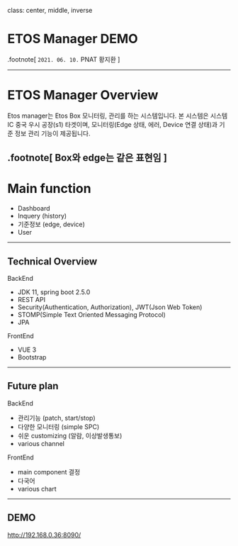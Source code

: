 class: center, middle, inverse

# ETOS Manager DEMO

.footnote[
  `2021. 06. 10.` PNAT 황지환
]

---

# ETOS Manager Overview
Etos manager는 Etos Box 모니터링, 관리를 하는 시스템입니다.
본 시스템은 시스템 IC 중국 우시 공장(s1) 타겟이며, 모니터링(Edge 상태, 에러, Device 연결 상태)과
기준 정보 관리 기능이 제공됩니다.

.footnote[
  Box와 edge는 같은 표현임
]
---

# Main function
- Dashboard
- Inquery (history)
- 기준정보 (edge, device)
- User

---

## Technical Overview 
BackEnd
 - JDK 11, spring boot 2.5.0
 - REST API
 - Security(Authentication, Authorization), JWT(Json Web Token)
 - STOMP(Simple Text Oriented Messaging Protocol)
 - JPA

FrontEnd
  - VUE 3
  - Bootstrap

---
## Future plan
BackEnd
  - 관리기능 (patch, start/stop)
  - 다양한 모니터링 (simple SPC)
  - 쉬운 customizing (알람, 이상발생통보)
  - various channel

FrontEnd
  - main component 결정
  - 다국어
  - various chart

---

## DEMO

http://192.168.0.36:8090/